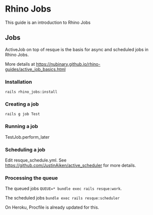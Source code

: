 # Rhino Jobs

This guide is an introduction to Rhino Jobs

## Jobs

ActiveJob on top of resque is the basis for async and scheduled jobs in Rhino Jobs.

More details at https://nubinary.github.io/rhino-guides/active_job_basics.html

### Installation

`rails rhino_jobs:install`

### Creating a job

`rails g job Test`

### Running a job

TestJob.perform_later

### Scheduling a job

Edit resque_schedule.yml. See https://github.com/JustinAiken/active_scheduler for more details.

### Processing the queue

The queued jobs `QUEUE=* bundle exec rails resque:work`.

The scheduled jobs `bundle exec rails resque:scheduler`

On Heroku, Procfile is already updated for this.
